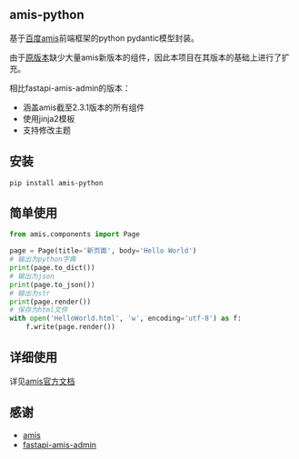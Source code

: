 ## amis-python
基于[百度amis](https://github.com/baidu/amis)前端框架的python pydantic模型封装。

由于[原版本](https://github.com/amisadmin/fastapi_amis_admin/tree/master/fastapi_amis_admin/amis)缺少大量amis新版本的组件，因此本项目在其版本的基础上进行了扩充。

相比fastapi-amis-admin的版本：
- 涵盖amis截至2.3.1版本的所有组件
- 使用jinja2模板
- 支持修改主题
## 安装
```
pip install amis-python
```
## 简单使用
```python
from amis.components import Page

page = Page(title='新页面', body='Hello World')
# 输出为python字典
print(page.to_dict())
# 输出为json
print(page.to_json())
# 输出为str
print(page.render())
# 保存为html文件
with open('HelloWorld.html', 'w', encoding='utf-8') as f:
    f.write(page.render())
```

## 详细使用
详见[amis官方文档](https://aisuda.bce.baidu.com/amis/zh-CN/docs/index)

## 感谢
- [amis](https://github.com/baidu/amis)
- [fastapi-amis-admin](https://github.com/amisadmin/fastapi_amis_admin/tree/master/fastapi_amis_admin/amis)
